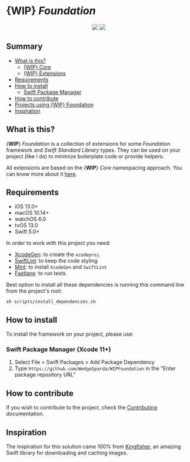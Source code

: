 # {**WIP**} *Foundation*

<div align="center">

<a href="https://github.com/WedgeSparda/WIPFoundation/actions?query=workflow%3ATests"><img src="https://github.com/WedgeSparda/WIPFoundation/workflows/Tests/badge.svg"/></a>
<a href="https://swift.org/package-manager/"><img src="https://img.shields.io/badge/SPM-supported-orange.svg?style=flat"/></a>
</div>

## Summary
* [What is this?](#what-is-this)
  * [{WIP} Core](docs/WIPCore.md)
  * [{WIP} Extensions](docs/WIPExtensions.md)
* [Requirements](#requirement)
* [How to install](#how-to-install)
  * [Swift Package Manager](#swift-package-manager)
* [How to contribute](#how-to-contribute)
* [Projects using {WIP} Foundation](#projects-using-wip-foundation)
* [Inspiration](#inspiration)

## What is this?

{**WIP**} *Foundation* is a collection of extensions for some *Foundation* framework and *Swift Standard Library* types. They can be used on your project (like I do) to minimize boilerplate code or provide helpers.

All extensions are based on the {**WIP**} *Core* namespacing approach. You can know more about it [here](docs/WIPCore.md).

## Requirements
+ iOS 13.0+ 
+ macOS 10.14+
+ watchOS 6.0
+ tvOS 13.0
+ Swift 5.0+ 


In order to work with this project you need:

- [XcodeGen](https://github.com/yonaskolb/XcodeGen): to create the `xcodeproj`.
- [SwiftLint](https://github.com/realm/SwiftLint): to keep the code styling.
- [Mint](https://github.com/yonaskolb/Mint): to install `XcodeGen` and `SwiftLint`
- [Fastlane](https://fastlane.tools/): to run tests.


Best option to install all these dependencies is running this command line from the project's root:
```
sh scripts/install_dependencies.sh
```

## How to install

To install the framework on your project, please use:

### Swift Package Manager (Xcode 11+)

1. Select File > Swift Packages > Add Package Dependency
2. Type `https://github.com/WedgeSparda/WIPFoundation` in the "Enter package repository URL"

## How to contribute

If you wish to contribute to the project, check the [Contributing](CONTRIBUTING.md) documentation.

## Inspiration

The inspiration for this solution came 100% from [Kingfisher](https://github.com/onevcat/Kingfisher), an amazing Swift library for downloading and caching images.

